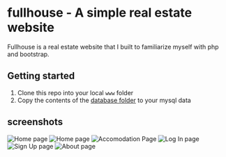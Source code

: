 # fullhouse - A simple real estate website
Fullhouse is a real estate website that I built to familiarize myself with php and bootstrap.

## Getting started
1. Clone this repo into your local `www` folder
1. Copy the contents of the [database folder](/database) to your mysql data 

## screenshots
![Home page](screenshots/0.jpg)
![Home page](screenshots/1.jpg)
![Accomodation Page](screenshots/2.jpg)
![Log In page](screenshots/3.jpg)
![Sign Up page](screenshots/4.jpg)
![About page](screenshots/5.jpg)